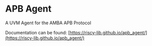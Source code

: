 # APB Agent

A UVM Agent for the AMBA APB Protocol

Documentation can be found: [https://riscy-lib.github.io/apb_agent/](https://riscy-lib.github.io/apb_agent/)